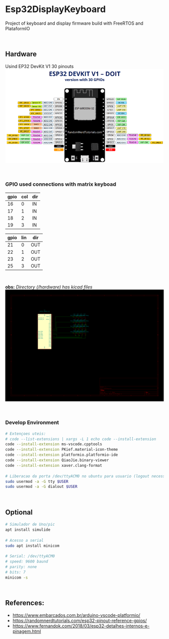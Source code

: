 # Esp32DisplayKeyboard
Project of keyboard and display firmware build with FreeRTOS and PlataformIO

<br>

## Hardware
Usind EP32 DevKit V1 30 pinouts
![ESP32](docs/ESP32-DOIT-DEVKIT-V1-Board-Pinout-30-GPIOs.png)

<br>

### GPIO used connections with matrix keyboad
gpio|col|dir
---|---|---
16 | 0 | IN
17 | 1 | IN
18 | 2 | IN
19 | 3 | IN

gpio|lin|dir
---|---|---
21 | 0 | OUT
22 | 1 | OUT
23 | 2 | OUT
25 | 3 | OUT

<br>

<b>obs:</b> <i>Directory (/hardware) has kicad files</i>
![kicad](docs/esp32kd.png)

<br>

### Develop Environment
```bash
# Extençoes uteis: 
# code --list-extensions | xargs -L 1 echo code --install-extension
code --install-extension ms-vscode.cpptools
code --install-extension PKief.material-icon-theme
code --install-extension platformio.platformio-ide
code --install-extension QiaoJie.binary-viewer
code --install-extension xaver.clang-format

# Liberacao da porta /dev/ttyACM0 no ubuntu para usuario (logout necessario)
sudo usermod -a -G tty $USER
sudo usermod -a -G dialout $USER
```

<br>

## Optional

```bash
# Simulador de Uno/pic
apt install simulide

# Acesso a serial
sudo apt install minicom

# Serial: /dev/ttyACM0 
# speed: 9600 baund 
# parity: none 
# bits: 7
minicom -s
```

<br>

## References:
- https://www.embarcados.com.br/arduino-vscode-platformio/
- https://randomnerdtutorials.com/esp32-pinout-reference-gpios/
- https://www.fernandok.com/2018/03/esp32-detalhes-internos-e-pinagem.html



